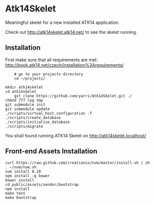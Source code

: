 Atk14Skelet
===========

Meaningful skelet for a new installed ATK14 application.

Check out <http://atk14skelet.atk14.net/> to see the skelet running.

Installation
------------

First make sure that all requirements are met: <http://book.atk14.net/czech/installation%3Arequirements/>

		# go to your projects directory
		cd ~/projects/

    mkdir atk14skelet
    cd atk14skelet
		git clone https://github.com/yarri/Atk14Skelet.git ./
    chmod 777 log tmp
    git submodule init
    git submodule update
    ./scripts/virtual_host_configuration -f
    ./scripts/create_database
    ./scripts/initialize_database
    ./scripts/migrate

You shall found running ATK14 Skelet on http://atk14skelet.localhost/

Front-end Assets Installation
-----------------------------

    curl https://raw.github.com/creationix/nvm/master/install.sh | sh
    . ~/nvm/nvm.sh
    nvm install 0.10
    npm install -g bower
    bower install
    cd public/assets/vendor/bootstrap
    npm install
    make test
    make bootstrap
